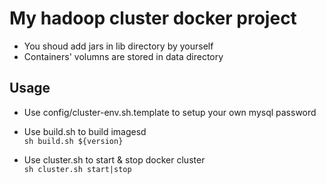 # My hadoop cluster docker project  

* You shoud add jars in lib directory by yourself   
* Containers' volumns are stored in data directory  

## **Usage**

* Use config/cluster-env.sh.template to setup your own mysql password  

* Use build.sh to build imagesd  
`sh build.sh ${version}`  

* Use cluster.sh to start & stop docker cluster  
`sh cluster.sh start|stop`
